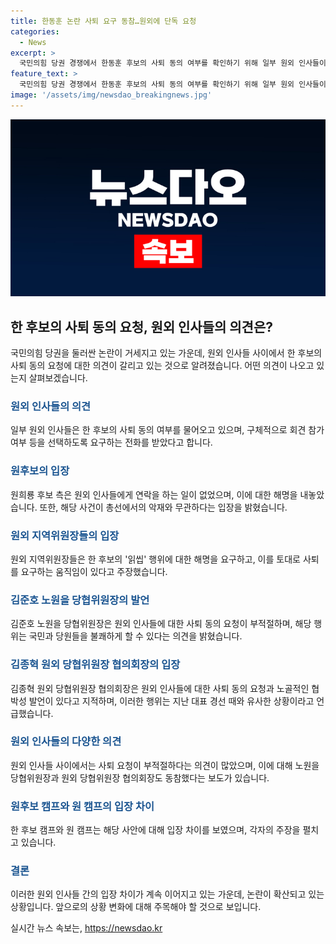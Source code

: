 ```yaml
---
title: 한동훈 논란 사퇴 요구 동참…원외에 단독 요청
categories:
  - News
excerpt: >
  국민의힘 당권 경쟁에서 한동훈 후보의 사퇴 동의 여부를 확인하기 위해 일부 원외 인사들이 원희룡 후보 지지 선언을 요구하고 있음이 확인됐다. 이에 대해 한 후보 측은 7일 기자 회견을 갖지 않을 계획이라고 밝혔으며, 해당 사안이 총선에 영향을 미치지 않았다고 주장하고 있다. 그러나 이에 반발하는 의견도 있어, 당 내부 갈등이 현실화되고 있다는 우려가 커지고 있다. 특히, 김건희 여사와 관련된 사안을 가지고 특정 후보를 공격하는 기자회견에 동참을 호소하고 있는 원외 인사들의 발언으로 인해 당내 갈등이 심화될 우려도 제기되고 있다.
feature_text: >
  국민의힘 당권 경쟁에서 한동훈 후보의 사퇴 동의 여부를 확인하기 위해 일부 원외 인사들이 원희룡 후보 지지 선언을 요구하고 있음이 확인됐다. 이에 대해 한 후보 측은 7일 기자 회견을 갖지 않을 계획이라고 밝혔으며, 해당 사안이 총선에 영향을 미치지 않았다고 주장하고 있다. 그러나 이에 반발하는 의견도 있어, 당 내부 갈등이 현실화되고 있다는 우려가 커지고 있다. 특히, 김건희 여사와 관련된 사안을 가지고 특정 후보를 공격하는 기자회견에 동참을 호소하고 있는 원외 인사들의 발언으로 인해 당내 갈등이 심화될 우려도 제기되고 있다.
image: '/assets/img/newsdao_breakingnews.jpg'
---
```


<p><img src="/assets/img/newsdao_breakingnews.jpg" alt="koreaapp 속보" /></p>

<h2 data-ke-size="size26">한 후보의 사퇴 동의 요청, 원외 인사들의 의견은?</h2>

<p data-ke-size="size16">국민의힘 당권을 둘러싼 논란이 거세지고 있는 가운데, 원외 인사들 사이에서 한 후보의 사퇴 동의 요청에 대한 의견이 갈리고 있는 것으로 알려졌습니다. 어떤 의견이 나오고 있는지 살펴보겠습니다.</p>

<h3><b><span style="color: #1a5490;">원외 인사들의 의견</span></b></h3>

<p data-ke-size="size16">일부 원외 인사들은 한 후보의 사퇴 동의 여부를 물어오고 있으며, 구체적으로 회견 참가 여부 등을 선택하도록 요구하는 전화를 받았다고 합니다.</p>

<h3><b><span style="color: #1a5490;">원후보의 입장</span></b></h3>

<p data-ke-size="size16">원희룡 후보 측은 원외 인사들에게 연락을 하는 일이 없었으며, 이에 대한 해명을 내놓았습니다. 또한, 해당 사건이 총선에서의 악재와 무관하다는 입장을 밝혔습니다.</p>

<h3><b><span style="color: #1a5490;">원외 지역위원장들의 입장</span></b></h3>

<p data-ke-size="size16">원외 지역위원장들은 한 후보의 '읽씹' 행위에 대한 해명을 요구하고, 이를 토대로 사퇴를 요구하는 움직임이 있다고 주장했습니다.</p>

<h3><b><span style="color: #1a5490;">김준호 노원을 당협위원장의 발언</span></b></h3>

<p data-ke-size="size16">김준호 노원을 당협위원장은 원외 인사들에 대한 사퇴 동의 요청이 부적절하며, 해당 행위는 국민과 당원들을 불쾌하게 할 수 있다는 의견을 밝혔습니다.</p>

<h3><b><span style="color: #1a5490;">김종혁 원외 당협위원장 협의회장의 입장</span></b></h3>

<p data-ke-size="size16">김종혁 원외 당협위원장 협의회장은 원외 인사들에 대한 사퇴 동의 요청과 노골적인 협박성 발언이 있다고 지적하며, 이러한 행위는 지난 대표 경선 때와 유사한 상황이라고 언급했습니다.</p>

<h3><b><span style="color: #1a5490;">원외 인사들의 다양한 의견</span></b></h3>

<p data-ke-size="size16">원외 인사들 사이에서는 사퇴 요청이 부적절하다는 의견이 많았으며, 이에 대해 노원을 당협위원장과 원외 당협위원장 협의회장도 동참했다는 보도가 있습니다.</p>

<h3><b><span style="color: #1a5490;">원후보 캠프와 원 캠프의 입장 차이</span></b></h3>

<p data-ke-size="size16">한 후보 캠프와 원 캠프는 해당 사안에 대해 입장 차이를 보였으며, 각자의 주장을 펼치고 있습니다.</p>

<h3><b><span style="color: #1a5490;">결론</span></b></h3>

<p data-ke-size="size16">이러한 원외 인사들 간의 입장 차이가 계속 이어지고 있는 가운데, 논란이 확산되고 있는 상황입니다. 앞으로의 상황 변화에 대해 주목해야 할 것으로 보입니다.</p>
실시간 뉴스 속보는, <a href="https://newsdao.kr" rel="dofollow">https://newsdao.kr</a>


